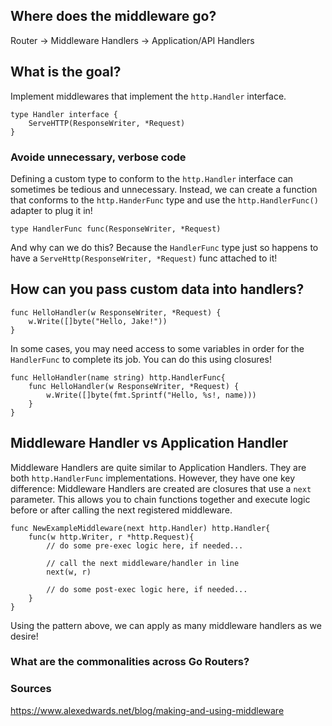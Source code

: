 ## Where does the middleware go?
Router -> Middleware Handlers -> Application/API Handlers

## What is the goal?
Implement middlewares that implement the `http.Handler` interface.

``` 
type Handler interface {
	ServeHTTP(ResponseWriter, *Request)
}
```

### Avoide unnecessary, verbose code
Defining a custom type to conform to the `http.Handler` interface can sometimes be tedious and unnecessary. Instead, we can create a function that conforms to the `http.HanderFunc` type and use the `http.HandlerFunc()` adapter to plug it in!

```
type HandlerFunc func(ResponseWriter, *Request) 
```
And why can we do this? Because the `HandlerFunc` type just so happens to have a `ServeHttp(ResponseWriter, *Request)` func attached to it!

## How can you pass custom data into handlers?
```
func HelloHandler(w ResponseWriter, *Request) {
    w.Write([]byte("Hello, Jake!"))
}
```
In some cases, you may need access to some variables in order for the `HandlerFunc` to complete its job. You can do this using closures!
```
func HelloHandler(name string) http.HandlerFunc{
    func HelloHandler(w ResponseWriter, *Request) {
        w.Write([]byte(fmt.Sprintf("Hello, %s!, name)))
    } 
}
```

## Middleware Handler vs Application Handler
Middleware Handlers are quite similar to Application Handlers. They are both `http.HandlerFunc` implementations. However, they have one key difference: Middleware Handlers are created are closures that use a `next` parameter. This allows you to chain functions together and execute logic before or after calling the next registered middleware.
```
func NewExampleMiddleware(next http.Handler) http.Handler{
    func(w http.Writer, r *http.Request){
        // do some pre-exec logic here, if needed...
        
        // call the next middleware/handler in line
        next(w, r)
        
        // do some post-exec logic here, if needed... 
    }
}
```
Using the pattern above, we can apply as many middleware handlers as we desire!

### What are the commonalities across Go Routers?


### Sources
https://www.alexedwards.net/blog/making-and-using-middleware